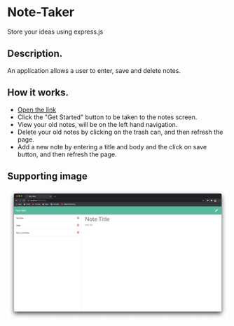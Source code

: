 # Note-Taker
Store your ideas using express.js

## Description.
An application allows a user to enter, save and delete notes.

## How it works.
* [Open the link](https://note-taker-cbc1.herokuapp.com/)
* Click the "Get Started" button to be taken to the notes screen.
* View your old notes, will be on the left hand navigation.
* Delete your old notes by clicking on the trash can, and then refresh the page.
* Add a new note by entering a title and body and the click on save button, and then refresh the page.

## Supporting image
![](img/Screen%20Shot%202020-11-18%20at%208.14.34%20PM.png)
